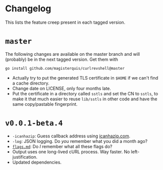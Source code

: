 Changelog
=========
This lists the feature creep present in each tagged version.

`master`
========
The following changes are available on the master branch and will (probably) be
in the next tagged version.  Get them with
```sh
go install github.com/magisterquis/curlrevshell@master
```
- Actually try to put the generated TLS certificate in `$HOME` if we can't find
  a cache directory.
- Change date on LICENSE, only four months late.
- Put the certificate in a directory called `sstls` and set the CN to `sstls`,
  to make it that much easier to reuse `lib/sstls` in other code and have the
  same copy/pastable fingerprint.


`v0.0.1-beta.4`
===============
- `-icanhazip`: Guess callback address using [icanhazip.com](https://icanhazip.com).
- `-log`: JSON logging.  Do _you_ remember what you did a month ago?
- [`flags.md`](./flags.md): Do _I_ remember what all these flags do?
- Output uses one long-lived cURL process.  Way faster.  No left-justification.
- Updated dependencies.
